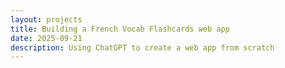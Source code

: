 ```yaml
---
layout: projects
title: Building a French Vocab Flashcards web app
date: 2025-09-21
description: Using ChatGPT to create a web app from scratch
---
```


